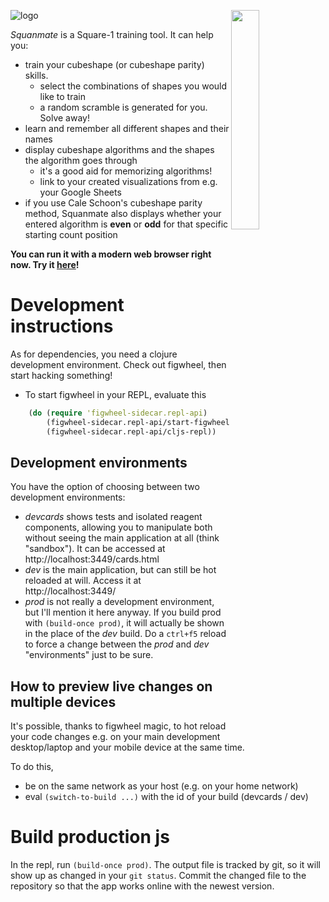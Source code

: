 <img align="right"
     width="30%"
     src="https://rawgit.com/sp3ctum/squanmate/master/resources/public/readme/shape-visualizer.png">

![logo][logolink]

*Squanmate* is a Square-1 training tool. It can help you:

* train your cubeshape (or cubeshape parity) skills.
  * select the combinations of shapes you would like to train
  * a random scramble is generated for you. Solve away!
* learn and remember all different shapes and their names
* display cubeshape algorithms and the shapes the algorithm goes through
  * it's a good aid for memorizing algorithms!
  * link to your created visualizations from e.g. your Google Sheets
* if you use Cale Schoon's cubeshape parity method, Squanmate also displays
  whether your entered algorithm is **even** or **odd** for that specific
  starting count position

**You can run it with a modern web browser right now.
Try it [here][applink]!**

# Development instructions
As for dependencies, you need a clojure development environment. Check out
figwheel, then start hacking something!

- To start figwheel in your REPL, evaluate this

```clojure
    (do (require 'figwheel-sidecar.repl-api)
        (figwheel-sidecar.repl-api/start-figwheel!)
        (figwheel-sidecar.repl-api/cljs-repl))
```

## Development environments
You have the option of choosing between two development environments:
- *devcards* shows tests and isolated reagent components, allowing you to
  manipulate both without seeing the main application at all (think "sandbox").
  It can be accessed at http://localhost:3449/cards.html
- *dev* is the main application, but can still be hot reloaded at will. Access
  it at http://localhost:3449/
- *prod* is not really a development environment, but I'll mention it here
  anyway. If you build prod with `(build-once prod)`, it will actually be shown
  in the place of the *dev* build. Do a `ctrl+f5` reload to force a change
  between the *prod* and *dev* "environments" just to be sure.

## How to preview live changes on multiple devices
It's possible, thanks to figwheel magic, to hot reload your code changes e.g. on
your main development desktop/laptop and your mobile device at the same time.

To do this,
- be on the same network as your host (e.g. on your home network)
- eval `(switch-to-build ...)` with the id of your build (devcards / dev)

# Build production js
In the repl, run `(build-once prod)`. The output file is tracked by git, so it
will show up as changed in your `git status`. Commit the changed file to the
repository so that the app works online with the newest version.

[logolink]: https://rawgit.com/sp3ctum/squanmate/master/resources/public/readme/cubeshape-trainer.png
[applink]: https://rawgit.com/sp3ctum/squanmate/master/resources/public/
